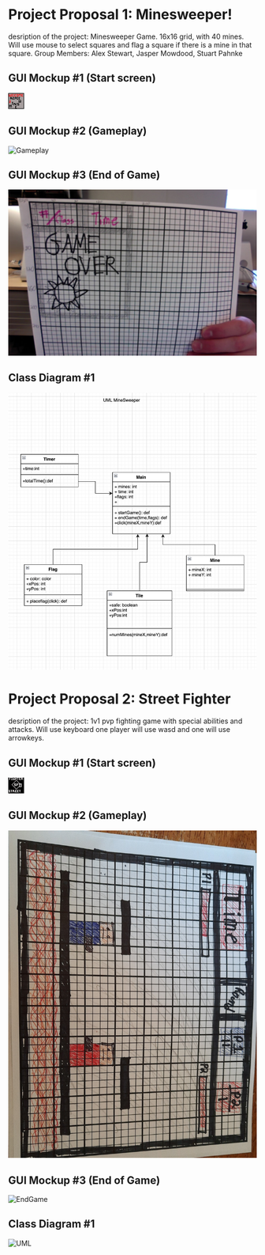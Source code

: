# Project Proposal 1: Minesweeper!
desription of the project: Minesweeper Game. 16x16 grid, with 40 mines. Will use mouse to select squares and flag a square if there is a mine in that square.
Group Members: Alex Stewart, Jasper Mowdood, Stuart Pahnke

## GUI Mockup #1 (Start screen)

![start Screen](https://github.com/AlexDStew1209/ProjectProposalA3/blob/main/images/StartScreen.png?raw=true)

## GUI Mockup #2 (Gameplay)

![Gameplay]()

## GUI Mockup #3 (End of Game)

![End of Game](https://github.com/AlexDStew1209/ProjectProposalA3/blob/main/images/GUIMockup2.jpg?raw=true)

## Class Diagram #1
![UML ](https://github.com/AlexDStew1209/ProjectProposalA3/blob/main/images/minesweeperUML.png?raw=true)
# Project Proposal 2: Street Fighter
desription of the project: 1v1 pvp fighting game with special abilities and attacks. Will use keyboard one player will use wasd and one will use arrowkeys.

## GUI Mockup #1 (Start screen)

![start Screen](https://github.com/AlexDStew1209/ProjectProposalA3/blob/main/images/StreetFighter.png?raw=true)

## GUI Mockup #2 (Gameplay)

![Gameplay](https://github.com/AlexDStew1209/ProjectProposalA3/blob/main/images/gui2StreetFighter.jpg?raw=true)

## GUI Mockup #3  (End of Game)

![EndGame]()


## Class Diagram #1

![UML]()

